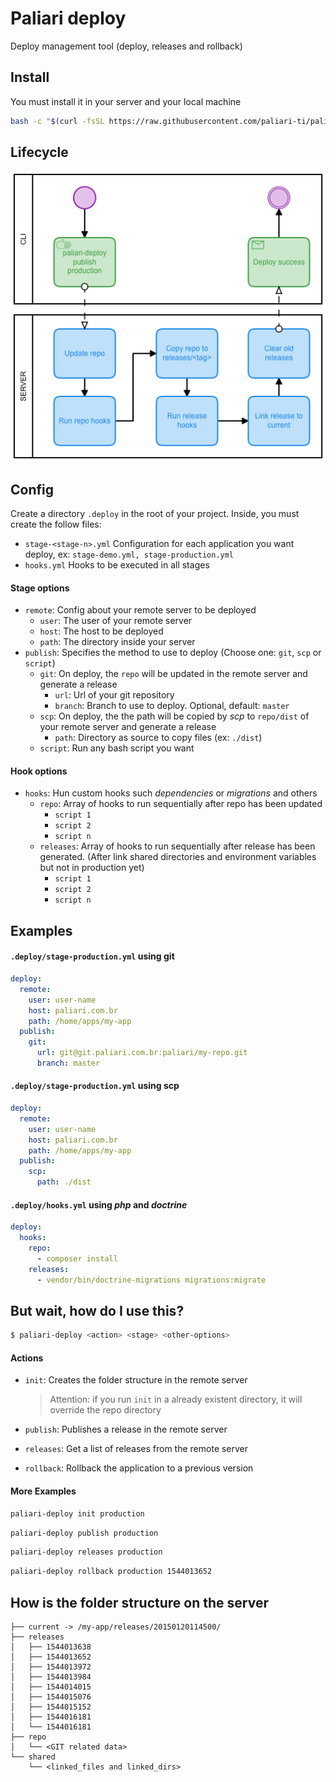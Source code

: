 # Paliari deploy

Deploy management tool (deploy, releases and rollback)

## Install

You must install it in your server and your local machine

```bash
bash -c "$(curl -fsSL https://raw.githubusercontent.com/paliari-ti/paliari-deploy/master/install.sh)"
```

## Lifecycle

![Image of Lifecycle](./lifecycle-git.png)

## Config

Create a directory `.deploy` in the root of your project. Inside, you must create the follow files:

- `stage-<stage-n>.yml` Configuration for each application you want deploy, ex: `stage-demo.yml, stage-production.yml`
- `hooks.yml` Hooks to be executed in all stages

#### Stage options

- `remote`: Config about your remote server to be deployed
    - `user`: The user of your remote server
    - `host`: The host to be deployed
    - `path`: The directory inside your server
- `publish`: Specifies the method to use to deploy (Choose one: `git`, `scp` or `script`)
    - `git`: On deploy, the `repo` will be updated in the remote server and generate a release
        - `url`: Url of your git repository
        - `branch`: Branch to use to deploy. Optional, default: `master`
    - `scp`: On deploy, the the path will be copied by _scp_ to `repo/dist` of your remote server and generate a release
        - `path`: Directory as source to copy files (ex: `./dist`)
    - `script`: Run any bash script you want

#### Hook options

- `hooks`: Hun custom hooks such _dependencies_ or _migrations_ and others
    - `repo`: Array of hooks to run sequentially after repo has been updated
        - `script 1`
        - `script 2`
        - `script n`
    - `releases`: Array of hooks to run sequentially after release has been generated. (After link shared directories and environment variables but not in production yet)
        - `script 1`
        - `script 2`
        - `script n`

## Examples

#### `.deploy/stage-production.yml` using git

```yml
deploy:
  remote:
    user: user-name
    host: paliari.com.br
    path: /home/apps/my-app
  publish:
    git:
      url: git@git.paliari.com.br:paliari/my-repo.git
      branch: master
```

#### `.deploy/stage-production.yml` using scp

```yml
deploy:
  remote:
    user: user-name
    host: paliari.com.br
    path: /home/apps/my-app
  publish:
    scp:
      path: ./dist
```

#### `.deploy/hooks.yml` using _php_ and _doctrine_

```yaml
deploy:
  hooks:
    repo:
      - composer install
    releases:
      - vendor/bin/doctrine-migrations migrations:migrate
```

## But wait, how do I use this?

```bash
$ paliari-deploy <action> <stage> <other-options>
```

#### Actions

- `init`: Creates the folder structure in the remote server
  
    > Attention: if you run `init` in a already existent directory, it will override the repo directory

- `publish`: Publishes a release in the remote server
- `releases`: Get a list of releases from the remote server
- `rollback`: Rollback the application to a previous version

#### More Examples

```bash
paliari-deploy init production
```

```bash
paliari-deploy publish production
```

```bash
paliari-deploy releases production
```

```bash
paliari-deploy rollback production 1544013652
```

## How is the folder structure on the server

```text
├── current -> /my-app/releases/20150120114500/
├── releases
│   ├── 1544013638
│   ├── 1544013652
│   ├── 1544013972
│   ├── 1544013984
│   ├── 1544014015
│   ├── 1544015076
│   ├── 1544015152
│   ├── 1544016181
│   └── 1544016181
├── repo
│   └── <GIT related data>
└── shared
    └── <linked_files and linked_dirs>
```
